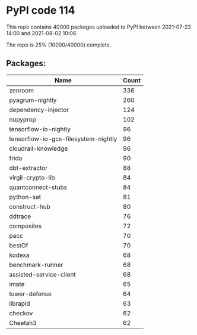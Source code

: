 # PyPI code 114

This repo contains 40000 packages uploaded to PyPI between 
2021-07-23 14:00 and 2021-08-02 10:06.

The repo is 25% (10000/40000) complete.

## Packages:

| Name  | Count |
| ----- | ----- |
| zenroom | 336 |
| pyagrum-nightly | 260 |
| dependency-injector | 124 |
| nupyprop | 102 |
| tensorflow-io-nightly | 96 |
| tensorflow-io-gcs-filesystem-nightly | 96 |
| cloudrail-knowledge | 96 |
| frida | 90 |
| dbt-extractor | 88 |
| virgil-crypto-lib | 84 |
| quantconnect-stubs | 84 |
| python-sat | 81 |
| construct-hub | 80 |
| ddtrace | 76 |
| composites | 72 |
| pacc | 70 |
| bestOf | 70 |
| kodexa | 68 |
| benchmark-runner | 68 |
| assisted-service-client | 68 |
| imate | 65 |
| tower-defense | 64 |
| librapid | 63 |
| checkov | 62 |
| Cheetah3 | 62 |


